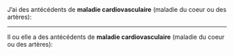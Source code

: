 <!---->J’ai des antécédents de <b>maladie cardiovasculaire</b> (maladie du coeur ou des artères):

---

<!---->Il ou elle a des antécédents de <b>maladie cardiovasculaire</b> (maladie du coeur ou des artères):
